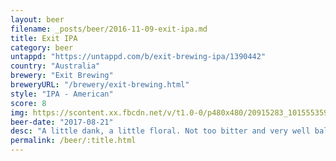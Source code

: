 ```yaml
---
layout: beer
filename: _posts/beer/2016-11-09-exit-ipa.md
title: Exit IPA
category: beer
untappd: "https://untappd.com/b/exit-brewing-ipa/1390442"
country: "Australia"
brewery: "Exit Brewing"
breweryURL: "/brewery/exit-brewing.html"
style: "IPA - American"
score: 8
img: https://scontent.xx.fbcdn.net/v/t1.0-0/p480x480/20915283_10155535940168745_4990076269804618897_n.jpg?oh=517693ad18bcb5a65967aa41a7c91a40&oe=5A39158C
beer-date: "2017-08-21"
desc: "A little dank, a little floral. Not too bitter and very well balanced"
permalink: /beer/:title.html
---
```

